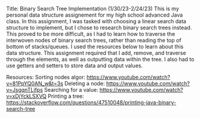 Title: Binary Search Tree Implementation (1/30/23-2/24/23)
This is my personal data structure assignement for my high school advanced Java class.  In this assignment, I was tasked with choosing a linear search data structure to implement, but I chose to research binary search trees instead.  This proved to be more difficult, as I had to learn how to traverse the interwoven nodes of binary search trees, rather than reading the top of bottom of stacks/queues.  I used the resources below to learn about this data structure.  This assignment required that I add, remove, and traverse through the elements, as well as outputting data within the tree.  I also had to use getters and setters to store data and output values.

Resources:
Sorting nodes algor: https://www.youtube.com/watch?v=81PpYQ0AN_w&t=3s
Deleting a node: https://www.youtube.com/watch?v=JsgqnTLjfps
Searching for a value: https://www.youtube.com/watch?v=xDjYckLSXVQ
Printing a tree: https://stackoverflow.com/questions/47510048/printing-java-binary-search-tree
